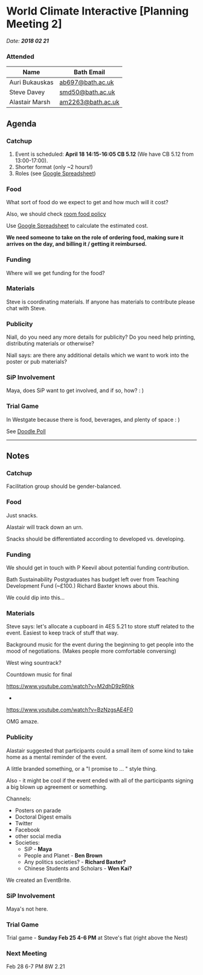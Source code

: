 # World Climate Interactive [Planning Meeting 2]

_Date: **2018 02 21**_

### Attended

|Name |Bath Email|
|--|--|
| Auri Bukauskas | ab697@bath.ac.uk |
| Steve Davey | smd50@bath.ac.uk |
| Alastair Marsh | am2263@bath.ac.uk |


## Agenda

### Catchup

1. Event is scheduled: **April 18 14:15-16:05 CB 5.12** (We have CB 5.12 from 13:00-17:00).
2. Shorter format (only ~2 hours!)
3. Roles (see [Google Spreadsheet](https://docs.google.com/spreadsheets/d/1R17N4lF4La5fZJ8VGqeBig48MHRJgRMLmvZigt6J-to/edit#gid=0))

### Food

What sort of food do we expect to get and how much will it cost?

Also, we should check [room food policy](http://www.bath.ac.uk/timetable/Food%20and%20drink%20policy.pdf)

Use  [Google Spreadsheet](https://docs.google.com/spreadsheets/d/1R17N4lF4La5fZJ8VGqeBig48MHRJgRMLmvZigt6J-to/edit#gid=0) to calculate the estimated cost.

**We need someone to take on the role of ordering food, making sure it arrives on the day, and billing it / getting it reimbursed.**

### Funding 

Where will we get funding for the food?

### Materials

Steve is coordinating materials. If anyone has materials to contribute please chat with Steve.


### Publicity

Niall, do you need any more details for publicity? Do you need help printing,  distributing materials or otherwise?

Niall says: are there any additional details which we want to work into the poster or pub materials?

### SiP Involvement

Maya, does SiP want to get involved, and if so, how? : )

### Trial Game

In Westgate because there is food, beverages, and plenty of space : )

See [Doodle Poll](https://doodle.com/poll/ym3dxr5uxys5766b)

---

## Notes

### Catchup

Facilitation group should be gender-balanced.

### Food

Just snacks.

Alastair will track down an urn. 

Snacks should be differentiated according to developed vs. developing.

### Funding 

We should get in touch with P Keevil about potential funding contribution.

Bath Sustainability Postgraduates has budget left over from Teaching Development Fund (~£100.)  Richard Baxter knows about this.

We could dip into this...

### Materials

Steve says: let's allocate a cupboard in 4ES 5.21 to store stuff related to the event. Easiest to keep track of stuff that way.

Background music for the event during the beginning to get people into the mood of negotiations. (Makes people more comfortable conversing)

West wing sountrack?

Countdown music for final

https://www.youtube.com/watch?v=M2dhD9zR6hk

+

https://www.youtube.com/watch?v=BzNzgsAE4F0

OMG amaze.

### Publicity

Alastair suggested that participants could a small item of some kind to take home as a mental reminder of the event. 

A little branded something, or a "I promise to ... " style thing.

Also - it might be cool if the event ended with all of the participants signing a big blown up agreement or something. 

Channels: 
* Posters on parade
* Doctoral Digest emails
* Twitter 
* Facebook
* other social media
* Societies:
  * SiP - **Maya** 
  * People and Planet - **Ben Brown**
  * Any politics societies? - **Richard Baxter?** 
  * Chinese Students and Scholars - **Wen Kai?**

We created an EventBrite.

### SiP Involvement

Maya's not here.

### Trial Game

Trial game - **Sunday Feb 25 4-6 PM** at Steve's flat (right above the Nest) 

### Next Meeting

Feb 28 6-7 PM 8W 2.21
